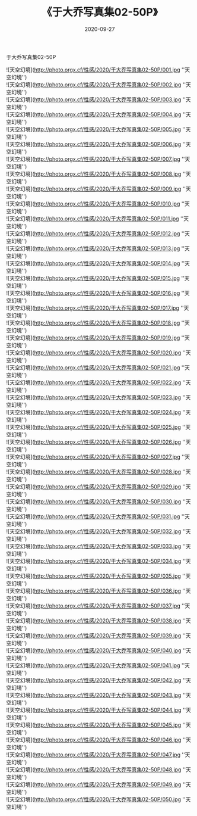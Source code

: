 ﻿---
layout: post
title:  《于大乔写真集02-50P》
date:   2020-09-27
image: http://photo.orgx.cf/性感/2020/于大乔写真集02-50P/000.jpg
categories: [美女, 性感, 泳衣]
---

于大乔写真集02-50P



![天空幻境](http://photo.orgx.cf/性感/2020/于大乔写真集02-50P/001.jpg ''天空幻境'') <br>
![天空幻境](http://photo.orgx.cf/性感/2020/于大乔写真集02-50P/002.jpg ''天空幻境'') <br>
![天空幻境](http://photo.orgx.cf/性感/2020/于大乔写真集02-50P/003.jpg ''天空幻境'') <br>
![天空幻境](http://photo.orgx.cf/性感/2020/于大乔写真集02-50P/004.jpg ''天空幻境'') <br>
![天空幻境](http://photo.orgx.cf/性感/2020/于大乔写真集02-50P/005.jpg ''天空幻境'') <br>
![天空幻境](http://photo.orgx.cf/性感/2020/于大乔写真集02-50P/006.jpg ''天空幻境'') <br>
![天空幻境](http://photo.orgx.cf/性感/2020/于大乔写真集02-50P/007.jpg ''天空幻境'') <br>
![天空幻境](http://photo.orgx.cf/性感/2020/于大乔写真集02-50P/008.jpg ''天空幻境'') <br>
![天空幻境](http://photo.orgx.cf/性感/2020/于大乔写真集02-50P/009.jpg ''天空幻境'') <br>
![天空幻境](http://photo.orgx.cf/性感/2020/于大乔写真集02-50P/010.jpg ''天空幻境'') <br>
![天空幻境](http://photo.orgx.cf/性感/2020/于大乔写真集02-50P/011.jpg ''天空幻境'') <br>
![天空幻境](http://photo.orgx.cf/性感/2020/于大乔写真集02-50P/012.jpg ''天空幻境'') <br>
![天空幻境](http://photo.orgx.cf/性感/2020/于大乔写真集02-50P/013.jpg ''天空幻境'') <br>
![天空幻境](http://photo.orgx.cf/性感/2020/于大乔写真集02-50P/014.jpg ''天空幻境'') <br>
![天空幻境](http://photo.orgx.cf/性感/2020/于大乔写真集02-50P/015.jpg ''天空幻境'') <br>
![天空幻境](http://photo.orgx.cf/性感/2020/于大乔写真集02-50P/016.jpg ''天空幻境'') <br>
![天空幻境](http://photo.orgx.cf/性感/2020/于大乔写真集02-50P/017.jpg ''天空幻境'') <br>
![天空幻境](http://photo.orgx.cf/性感/2020/于大乔写真集02-50P/018.jpg ''天空幻境'') <br>
![天空幻境](http://photo.orgx.cf/性感/2020/于大乔写真集02-50P/019.jpg ''天空幻境'') <br>
![天空幻境](http://photo.orgx.cf/性感/2020/于大乔写真集02-50P/020.jpg ''天空幻境'') <br>
![天空幻境](http://photo.orgx.cf/性感/2020/于大乔写真集02-50P/021.jpg ''天空幻境'') <br>
![天空幻境](http://photo.orgx.cf/性感/2020/于大乔写真集02-50P/022.jpg ''天空幻境'') <br>
![天空幻境](http://photo.orgx.cf/性感/2020/于大乔写真集02-50P/023.jpg ''天空幻境'') <br>
![天空幻境](http://photo.orgx.cf/性感/2020/于大乔写真集02-50P/024.jpg ''天空幻境'') <br>
![天空幻境](http://photo.orgx.cf/性感/2020/于大乔写真集02-50P/025.jpg ''天空幻境'') <br>
![天空幻境](http://photo.orgx.cf/性感/2020/于大乔写真集02-50P/026.jpg ''天空幻境'') <br>
![天空幻境](http://photo.orgx.cf/性感/2020/于大乔写真集02-50P/027.jpg ''天空幻境'') <br>
![天空幻境](http://photo.orgx.cf/性感/2020/于大乔写真集02-50P/028.jpg ''天空幻境'') <br>
![天空幻境](http://photo.orgx.cf/性感/2020/于大乔写真集02-50P/029.jpg ''天空幻境'') <br>
![天空幻境](http://photo.orgx.cf/性感/2020/于大乔写真集02-50P/030.jpg ''天空幻境'') <br>
![天空幻境](http://photo.orgx.cf/性感/2020/于大乔写真集02-50P/031.jpg ''天空幻境'') <br>
![天空幻境](http://photo.orgx.cf/性感/2020/于大乔写真集02-50P/032.jpg ''天空幻境'') <br>
![天空幻境](http://photo.orgx.cf/性感/2020/于大乔写真集02-50P/033.jpg ''天空幻境'') <br>
![天空幻境](http://photo.orgx.cf/性感/2020/于大乔写真集02-50P/034.jpg ''天空幻境'') <br>
![天空幻境](http://photo.orgx.cf/性感/2020/于大乔写真集02-50P/035.jpg ''天空幻境'') <br>
![天空幻境](http://photo.orgx.cf/性感/2020/于大乔写真集02-50P/036.jpg ''天空幻境'') <br>
![天空幻境](http://photo.orgx.cf/性感/2020/于大乔写真集02-50P/037.jpg ''天空幻境'') <br>
![天空幻境](http://photo.orgx.cf/性感/2020/于大乔写真集02-50P/038.jpg ''天空幻境'') <br>
![天空幻境](http://photo.orgx.cf/性感/2020/于大乔写真集02-50P/039.jpg ''天空幻境'') <br>
![天空幻境](http://photo.orgx.cf/性感/2020/于大乔写真集02-50P/040.jpg ''天空幻境'') <br>
![天空幻境](http://photo.orgx.cf/性感/2020/于大乔写真集02-50P/041.jpg ''天空幻境'') <br>
![天空幻境](http://photo.orgx.cf/性感/2020/于大乔写真集02-50P/042.jpg ''天空幻境'') <br>
![天空幻境](http://photo.orgx.cf/性感/2020/于大乔写真集02-50P/043.jpg ''天空幻境'') <br>
![天空幻境](http://photo.orgx.cf/性感/2020/于大乔写真集02-50P/044.jpg ''天空幻境'') <br>
![天空幻境](http://photo.orgx.cf/性感/2020/于大乔写真集02-50P/045.jpg ''天空幻境'') <br>
![天空幻境](http://photo.orgx.cf/性感/2020/于大乔写真集02-50P/046.jpg ''天空幻境'') <br>
![天空幻境](http://photo.orgx.cf/性感/2020/于大乔写真集02-50P/047.jpg ''天空幻境'') <br>
![天空幻境](http://photo.orgx.cf/性感/2020/于大乔写真集02-50P/048.jpg ''天空幻境'') <br>
![天空幻境](http://photo.orgx.cf/性感/2020/于大乔写真集02-50P/049.jpg ''天空幻境'') <br>
![天空幻境](http://photo.orgx.cf/性感/2020/于大乔写真集02-50P/050.jpg ''天空幻境'') <br>